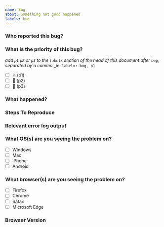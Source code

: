 ```yaml
---
name: Bug
about: Something not good happened
labels: bug
---
```


### Who reported this bug?

### What is the priority of this bug?
_add `p1` `p2` or `p3` to the `labels` section of the head of this document after `bug`, separated by a comma_
_ie: `labelx: bug, p1` 

- [ ] 🔥 (p1)
- [ ] 🤕 (p2)
- [ ] 🐌 (p3)

### What happened?


### Steps To Reproduce


### Relevant error log output


### What OS(s) are you seeing the problem on?

- [ ] Windows
- [ ] Mac
- [ ] iPhone
- [ ] Android

### What browser(s) are you seeing the problem on?

- [ ] Firefox
- [ ] Chrome
- [ ] Safari
- [ ] Microsoft Edge

### Browser Version

